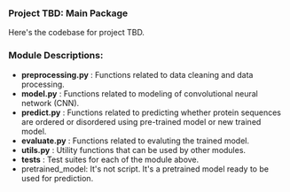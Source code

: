 ### Project TBD: Main Package

Here's the codebase for project TBD.


### Module Descriptions:

* __preprocessing.py__         :  Functions related to data cleaning and data processing.
* __model.py__        :  Functions related to modeling of convolutional neural network (CNN).
* __predict.py__      :  Functions related to predicting whether protein sequences are ordered or disordered using pre-trained model or new trained model.
* __evaluate.py__   :  Functions related to evaluting the trained model.
* __utils.py__   :  Utility functions that can be used by other modules.
* __tests__ : Test suites for each of the module above.
* pretrained_model: It's not script. It's a pretrained model ready to be used for prediction.
